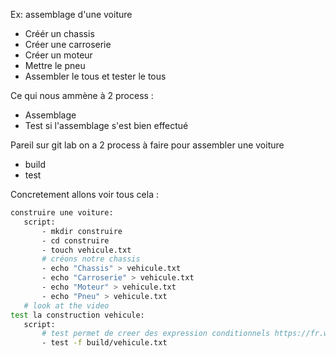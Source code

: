 Ex: assemblage d'une voiture
 - Créér un chassis
 - Créer une carroserie
 - Créer un moteur
 - Mettre le pneu
 - Assembler le tous et tester le tous
 
 Ce qui nous ammène à 2 process :
  - Assemblage
  - Test si l'assemblage s'est bien effectué
 
Pareil sur git lab on a 2 process à faire pour assembler une voiture
 - build 
 - test
 
 Concretement allons voir tous cela :
 
 ```bash
construire une voiture:
    script:
        - mkdir construire
        - cd construire
        - touch vehicule.txt
        # créons notre chassis
        - echo "Chassis" > vehicule.txt
        - echo "Carroserie" > vehicule.txt
        - echo "Moteur" > vehicule.txt
        - echo "Pneu" > vehicule.txt
    # look at the video
test la construction vehicule:
    script:
        # test permet de creer des expression conditionnels https://fr.wikipedia.org/wiki/Test_(Unix)
        - test -f build/vehicule.txt  
```